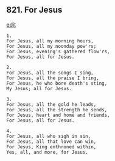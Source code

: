 
## 821.  For Jesus
[edit](https://docs.google.com/document/d/1z1c2CDpoOfr6GvHFnPY7NIbMiknX9Z7t/edit?mode=html)



    1.
    For Jesus, all my morning hours,
    For Jesus, all my noonday pow'rs;
    For Jesus, evening's gathered flow'rs,
    For Jesus, all for Jesus.

    2.
    For Jesus, all the songs I sing,
    For Jesus, all the praise I bring,
    For Jesus, he who bore death's sting,
    My Jesus; all for Jesus.

    3.
    For Jesus, all the gold he leads,
    For Jesus, all the strength he sends,
    For Jesus, heart and home and friends,
    For Jesus, all for Jesus.

    4.
    For Jesus, all who sigh in sin,
    For Jesus, all that love can win,
    For Jesus, King enthroned within,
    Yes, all, and more, for Jesus.

